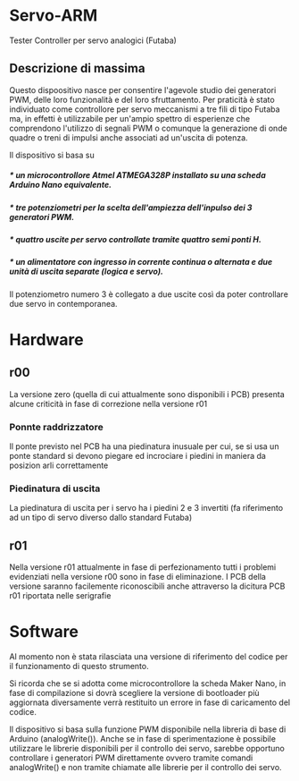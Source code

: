 # Servo-ARM
Tester Controller per servo analogici (Futaba)
## Descrizione di massima
Questo dispoositivo nasce per consentire l'agevole studio dei generatori PWM, delle loro funzionalità e del loro sfruttamento. Per praticità è stato individuato come controllore per servo meccanismi a tre fili di tipo Futaba ma, in effetti è utilizzabile per un'ampio spettro di esperienze che comprendono l'utilizzo di segnali PWM o comunque la generazione di onde quadre o treni di impulsi anche associati ad un'uscita di potenza.

Il dispositivo si basa su 
##### * un microcontrollore Atmel ATMEGA328P installato su una scheda Arduino Nano equivalente.
##### * tre potenziometri per la scelta dell'ampiezza dell'inpulso dei 3 generatori PWM.
##### * quattro uscite per servo controllate tramite quattro semi ponti H.
##### * un alimentatore con ingresso in corrente continua o alternata e due unità di uscita separate (logica e servo).
Il potenziometro numero 3 è collegato a due uscite così da poter controllare due servo in contemporanea.


# Hardware
## r00
La versione zero (quella di cui attualmente sono disponibili i PCB) presenta alcune criticità in fase di correzione nella versione r01

### Ponnte raddrizzatore
Il ponte previsto nel PCB ha una piedinatura inusuale per cui, se si usa un ponte standard si devono piegare ed incrociare i piedini in maniera da posizion arli correttamente

### Piedinatura di uscita
La piedinatura di uscita per i servo ha i piedini 2 e 3 invertiti (fa riferimento ad un tipo di servo diverso dallo standard Futaba)

## r01
Nella versione r01 attualmente in fase di perfezionamento tutti i problemi evidenziati nella versione r00 sono in fase di eliminazione. I PCB della versione saranno facilemente riconoscibili anche attraverso la dicitura PCB r01 riportata nelle serigrafie

# Software
Al momento non è stata rilasciata una versione di riferimento del codice per il funzionamento di questo strumento.

Si ricorda che se si adotta come microcontrollore la scheda Maker Nano, in fase di compilazione si dovrà scegliere la versione di bootloader più aggiornata diversamente verrà restituito un errore in fase di caricamento del codice.

Il dispositivo si basa sulla funzione PWM disponibile nella libreria di base di Arduino (analogWrite()).
Anche se in fase di sperimentazione è possibile utilizzare le librerie disponibili per il controllo dei servo, sarebbe opportuno controllare i generatori PWM direttamente ovvero tramite comandi analogWrite() e non tramite chiamate alle librerie per il controllo dei servo.


